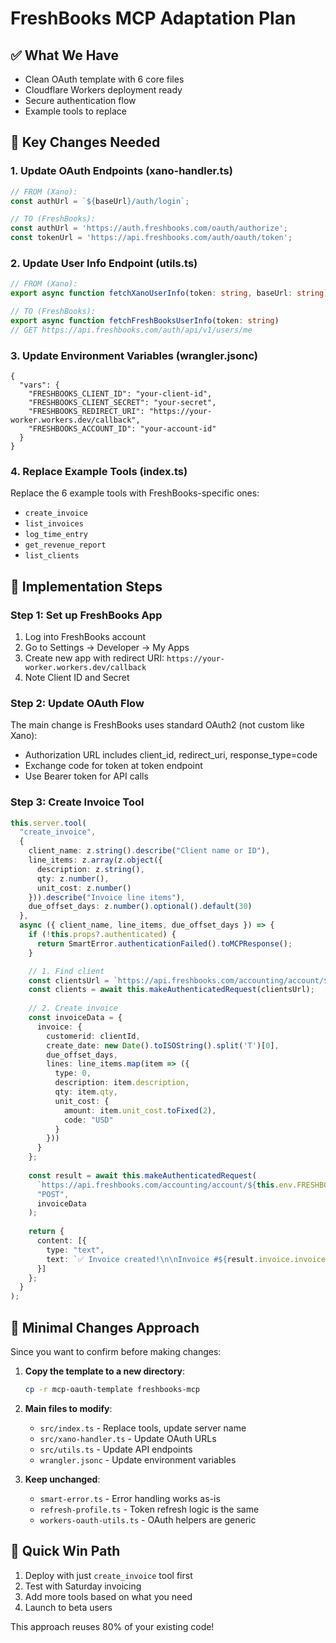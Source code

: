 # FreshBooks MCP Adaptation Plan

## ✅ What We Have
- Clean OAuth template with 6 core files
- Cloudflare Workers deployment ready
- Secure authentication flow
- Example tools to replace

## 🔧 Key Changes Needed

### 1. Update OAuth Endpoints (xano-handler.ts)
```typescript
// FROM (Xano):
const authUrl = `${baseUrl}/auth/login`;

// TO (FreshBooks):
const authUrl = 'https://auth.freshbooks.com/oauth/authorize';
const tokenUrl = 'https://api.freshbooks.com/auth/oauth/token';
```

### 2. Update User Info Endpoint (utils.ts)
```typescript
// FROM (Xano):
export async function fetchXanoUserInfo(token: string, baseUrl: string)

// TO (FreshBooks):
export async function fetchFreshBooksUserInfo(token: string)
// GET https://api.freshbooks.com/auth/api/v1/users/me
```

### 3. Update Environment Variables (wrangler.jsonc)
```jsonc
{
  "vars": {
    "FRESHBOOKS_CLIENT_ID": "your-client-id",
    "FRESHBOOKS_CLIENT_SECRET": "your-secret",
    "FRESHBOOKS_REDIRECT_URI": "https://your-worker.workers.dev/callback",
    "FRESHBOOKS_ACCOUNT_ID": "your-account-id"
  }
}
```

### 4. Replace Example Tools (index.ts)
Replace the 6 example tools with FreshBooks-specific ones:
- `create_invoice`
- `list_invoices`
- `log_time_entry`
- `get_revenue_report`
- `list_clients`

## 🚀 Implementation Steps

### Step 1: Set up FreshBooks App
1. Log into FreshBooks account
2. Go to Settings → Developer → My Apps
3. Create new app with redirect URI: `https://your-worker.workers.dev/callback`
4. Note Client ID and Secret

### Step 2: Update OAuth Flow
The main change is FreshBooks uses standard OAuth2 (not custom like Xano):
- Authorization URL includes client_id, redirect_uri, response_type=code
- Exchange code for token at token endpoint
- Use Bearer token for API calls

### Step 3: Create Invoice Tool
```typescript
this.server.tool(
  "create_invoice",
  {
    client_name: z.string().describe("Client name or ID"),
    line_items: z.array(z.object({
      description: z.string(),
      qty: z.number(),
      unit_cost: z.number()
    })).describe("Invoice line items"),
    due_offset_days: z.number().optional().default(30)
  },
  async ({ client_name, line_items, due_offset_days }) => {
    if (!this.props?.authenticated) {
      return SmartError.authenticationFailed().toMCPResponse();
    }

    // 1. Find client
    const clientsUrl = `https://api.freshbooks.com/accounting/account/${this.env.FRESHBOOKS_ACCOUNT_ID}/users/clients`;
    const clients = await this.makeAuthenticatedRequest(clientsUrl);
    
    // 2. Create invoice
    const invoiceData = {
      invoice: {
        customerid: clientId,
        create_date: new Date().toISOString().split('T')[0],
        due_offset_days,
        lines: line_items.map(item => ({
          type: 0,
          description: item.description,
          qty: item.qty,
          unit_cost: {
            amount: item.unit_cost.toFixed(2),
            code: "USD"
          }
        }))
      }
    };
    
    const result = await this.makeAuthenticatedRequest(
      `https://api.freshbooks.com/accounting/account/${this.env.FRESHBOOKS_ACCOUNT_ID}/invoices/invoices`,
      "POST",
      invoiceData
    );
    
    return {
      content: [{
        type: "text",
        text: `✅ Invoice created!\n\nInvoice #${result.invoice.invoice_number}\nAmount: $${result.invoice.amount.amount}\nDue: ${result.invoice.due_date}`
      }]
    };
  }
);
```

## 📝 Minimal Changes Approach

Since you want to confirm before making changes:

1. **Copy the template to a new directory**: 
   ```bash
   cp -r mcp-oauth-template freshbooks-mcp
   ```

2. **Main files to modify**:
   - `src/index.ts` - Replace tools, update server name
   - `src/xano-handler.ts` - Update OAuth URLs
   - `src/utils.ts` - Update API endpoints
   - `wrangler.jsonc` - Update environment variables

3. **Keep unchanged**:
   - `smart-error.ts` - Error handling works as-is
   - `refresh-profile.ts` - Token refresh logic is the same
   - `workers-oauth-utils.ts` - OAuth helpers are generic

## 🎯 Quick Win Path
1. Deploy with just `create_invoice` tool first
2. Test with Saturday invoicing
3. Add more tools based on what you need
4. Launch to beta users

This approach reuses 80% of your existing code!